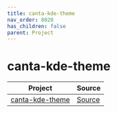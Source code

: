 ```yaml
---
title: canta-kde-theme
nav_order: 8020
has_children: false
parent: Project
---
```



# canta-kde-theme

| Project | Source |
| --- | --- |
| [canta-kde-theme](https://github.com/samwhelp/theme-factory-canta/tree/main/project/canta-kde-theme) | [Source](https://github.com/vinceliuice/Canta-kde) |
